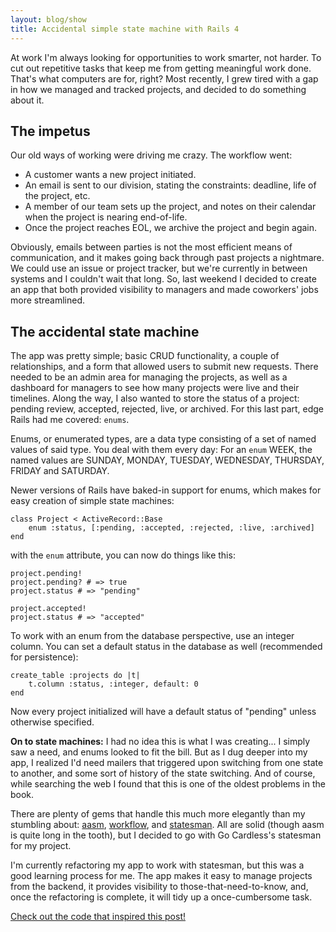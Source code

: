 ```yaml
---
layout: blog/show
title: Accidental simple state machine with Rails 4
---
```

At work I'm always looking for opportunities to work smarter, not harder. To cut out repetitive tasks that keep me from getting meaningful work done. That's what computers are for, right? Most recently, I grew tired with a gap in how we managed and tracked projects, and decided to do something about it.

## The impetus

Our old ways of working were driving me crazy. The workflow went:

* A customer wants a new project initiated.
* An email is sent to our division, stating the constraints: deadline, life of the project, etc.
* A member of our team sets up the project, and notes on their calendar when the project is nearing end-of-life.
* Once the project reaches EOL, we archive the project and begin again.

Obviously, emails between parties is not the most efficient means of communication, and it makes going back through past projects a nightmare. We could use an issue or project tracker, but we're currently in between systems and I couldn't wait that long. So, last weekend I decided to create an app that both provided visibility to managers and made coworkers' jobs more streamlined.

## The accidental state machine

The app was pretty simple; basic CRUD functionality, a couple of relationships, and a form that allowed users to submit new requests. There needed to be an admin area for managing the projects, as well as a dashboard for managers to see how many projects were live and their timelines. Along the way, I also wanted to store the status of a project: pending review, accepted, rejected, live, or archived. For this last part, edge Rails had me covered: `enums`.

Enums, or enumerated types, are a data type consisting of a set of named values of said type. You deal with them every day: For an `enum` WEEK, the named values are SUNDAY, MONDAY, TUESDAY, WEDNESDAY, THURSDAY, FRIDAY and SATURDAY.

Newer versions of Rails have baked-in support for enums, which makes for easy creation of simple state machines:

~~~
class Project < ActiveRecord::Base
	enum :status, [:pending, :accepted, :rejected, :live, :archived]
end
~~~

with the `enum` attribute, you can now do things like this:

~~~
project.pending!
project.pending? # => true
project.status # => "pending"

project.accepted!
project.status # => "accepted"
~~~

To work with an enum from the database perspective, use an integer column. You can set a default status in the database as well (recommended for persistence):

~~~
create_table :projects do |t|
	t.column :status, :integer, default: 0
end
~~~

Now every project initialized will have a default status of "pending" unless otherwise specified.

**On to state machines:** I had no idea this is what I was creating... I simply saw a need, and enums looked to fit the bill. But as I dug deeper into my app, I realized I'd need mailers that triggered upon switching from one state to another, and some sort of history of the state switching. And of course, while searching the web I found that this is one of the oldest problems in the book.

There are plenty of gems that handle this much more elegantly than my stumbling about: [aasm](https://github.com/aasm/aasm), [workflow](https://github.com/geekq/workflow), and [statesman](https://github.com/gocardless/statesman). All are solid (though aasm is quite long in the tooth), but I decided to go with Go Cardless's statesman for my project.

I'm currently refactoring my app to work with statesman, but this was a good learning process for me. The app makes it easy to manage projects from the backend, it provides visibility to those-that-need-to-know, and, once the refactoring is complete, it will tidy up a once-cumbersome task.

[Check out the code that inspired this post!](https://github.com/dstrunk/tombstone)
